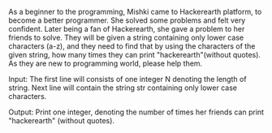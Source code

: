 As a beginner to the programming, Mishki came to Hackerearth platform, to become a better programmer. She solved some problems and felt very confident. Later being a fan of Hackerearth, she gave a problem to her friends to solve. They will be given a string containing only lower case characters (a-z), and they need to find that by using the characters of the given string, how many times they can print "hackerearth"(without quotes). As they are new to programming world, please help them.

Input:
The first line will consists of one integer N denoting the length of string. 
Next line will contain the string str  containing only lower case characters.

Output:
Print one integer, denoting the number of times her friends can print "hackerearth" (without quotes).
